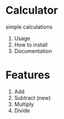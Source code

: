 # Calculator
simple calculations

1. Usage
2. How to install
3. Documentation


# Features
1. Add
2. Subtract (new)
3. Multiply
4. Divide
